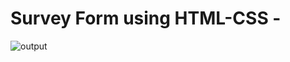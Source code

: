 # Survey Form using HTML-CSS - 

![output](https://user-images.githubusercontent.com/105339279/175465265-8dcad65b-efba-4380-8e69-435d7a6943d9.png)
